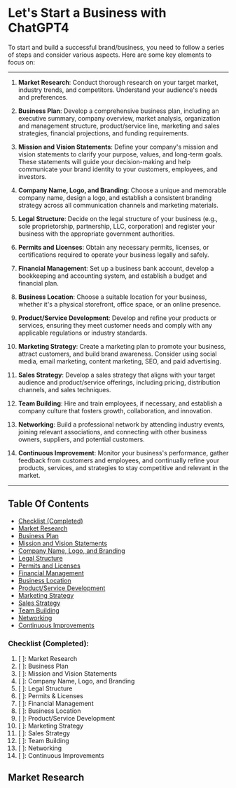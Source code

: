 # Let's Start a Business with ChatGPT4

To start and build a successful brand/business, you need to follow a
series of steps and consider various aspects. Here are some key elements
to focus on:

---

1. **Market Research**: Conduct thorough research on your target market, industry trends, and competitors. Understand your audience's needs and preferences.

2. **Business Plan**: Develop a comprehensive business plan, including an executive summary, company overview, market analysis, organization and management structure, product/service line, marketing and sales strategies, financial projections, and funding requirements.

3. **Mission and Vision Statements**: Define your company's mission and vision statements to clarify your purpose, values, and long-term goals. These statements will guide your decision-making and help communicate your brand identity to your customers, employees, and investors.

4. **Company Name, Logo, and Branding**: Choose a unique and memorable company name, design a logo, and establish a consistent branding strategy across all communication channels and marketing materials.

5. **Legal Structure**: Decide on the legal structure of your business (e.g., sole proprietorship, partnership, LLC, corporation) and register your business with the appropriate government authorities.

6. **Permits and Licenses**: Obtain any necessary permits, licenses, or certifications required to operate your business legally and safely.

7. **Financial Management**: Set up a business bank account, develop a bookkeeping and accounting system, and establish a budget and financial plan.

8. **Business Location**: Choose a suitable location for your business, whether it's a physical storefront, office space, or an online presence.

9. **Product/Service Development**: Develop and refine your products or services, ensuring they meet customer needs and comply with any applicable regulations or industry standards.

10. **Marketing Strategy**: Create a marketing plan to promote your business, attract customers, and build brand awareness. Consider using social media, email marketing, content marketing, SEO, and paid advertising.

11. **Sales Strategy**: Develop a sales strategy that aligns with your target audience and product/service offerings, including pricing, distribution channels, and sales techniques.

12. **Team Building**: Hire and train employees, if necessary, and establish a company culture that fosters growth, collaboration, and innovation.

13. **Networking**: Build a professional network by attending industry events, joining relevant associations, and connecting with other business owners, suppliers, and potential customers.

14. **Continuous Improvement**: Monitor your business's performance, gather feedback from customers and employees, and continually refine your products, services, and strategies to stay competitive and relevant in the market.

---

## Table Of Contents

* [Checklist (Completed)](#checklist-completed)
* [Market Research](#market-research)
* [Business Plan](#business-plan)
* [Mission and Vision Statements](#mission-and-vision-statements)
* [Company Name, Logo, and Branding](#name-logo-branding)
* [Legal Structure](#legal-structure)
* [Permits and Licenses](#permits-and-licenses)
* [Financial Management](#financial-management)
* [Business Location](#business-location)
* [Product/Service Development](#product-development)
* [Marketing Strategy](#marketing-strategy)
* [Sales Strategy](#sales-strategy)
* [Team Building](#team-building)
* [Networking](#networking)
* [Continuous Improvements](#continuous-improvements)

### Checklist (Completed):

1. [ ]: Market Research
2. [ ]: Business Plan
3. [ ]: Mission and Vision Statements
4. [ ]: Company Name, Logo, and Branding
5. [ ]: Legal Structure
6. [ ]: Permits & Licenses
7. [ ]: Financial Management
8. [ ]: Business Location
9. [ ]: Product/Service Development
10. [ ]: Marketing Strategy
11. [ ]: Sales Strategy
12. [ ]: Team Building
13. [ ]: Networking
14. [ ]: Continuous Improvements

## Market Research

